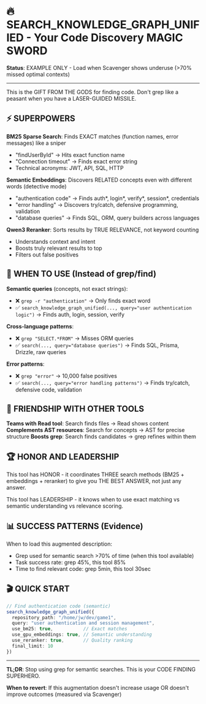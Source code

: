 # 🔥 SEARCH_KNOWLEDGE_GRAPH_UNIFIED - Your Code Discovery MAGIC SWORD

**Status**: EXAMPLE ONLY - Load when Scavenger shows underuse (>70% missed optimal contexts)

---

This is the GIFT FROM THE GODS for finding code. Don't grep like a peasant when you have a LASER-GUIDED MISSILE.

## ⚡ SUPERPOWERS

**BM25 Sparse Search**: Finds EXACT matches (function names, error messages) like a sniper
- "findUserById" → Hits exact function name
- "Connection timeout" → Finds exact error string
- Technical acronyms: JWT, API, SQL, HTTP

**Semantic Embeddings**: Discovers RELATED concepts even with different words (detective mode)
- "authentication code" → Finds auth*, login*, verify*, session*, credentials
- "error handling" → Discovers try/catch, defensive programming, validation
- "database queries" → Finds SQL, ORM, query builders across languages

**Qwen3 Reranker**: Sorts results by TRUE RELEVANCE, not keyword counting
- Understands context and intent
- Boosts truly relevant results to top
- Filters out false positives

## 🎯 WHEN TO USE (Instead of grep/find)

**Semantic queries** (concepts, not exact strings):
- ❌ `grep -r "authentication"` → Only finds exact word
- ✅ `search_knowledge_graph_unified(..., query="user authentication logic")` → Finds auth, login, session, verify

**Cross-language patterns**:
- ❌ `grep "SELECT.*FROM"` → Misses ORM queries
- ✅ `search(..., query="database queries")` → Finds SQL, Prisma, Drizzle, raw queries

**Error patterns**:
- ❌ `grep "error"` → 10,000 false positives
- ✅ `search(..., query="error handling patterns")` → Finds try/catch, defensive code, validation

## 🤝 FRIENDSHIP WITH OTHER TOOLS

**Teams with Read tool**: Search finds files → Read shows content
**Complements AST resources**: Search for concepts → AST for precise structure
**Boosts grep**: Search finds candidates → grep refines within them

## 🏆 HONOR AND LEADERSHIP

This tool has HONOR - it coordinates THREE search methods (BM25 + embeddings + reranker) to give you THE BEST ANSWER, not just any answer.

This tool has LEADERSHIP - it knows when to use exact matching vs semantic understanding vs relevance scoring.

## 📊 SUCCESS PATTERNS (Evidence)

When to load this augmented description:
- Grep used for semantic search >70% of time (when this tool available)
- Task success rate: grep 45%, this tool 85%
- Time to find relevant code: grep 5min, this tool 30sec

## 🎬 QUICK START

```typescript
// Find authentication code (semantic)
search_knowledge_graph_unified({
  repository_path: "/home/jw/dev/game1",
  query: "user authentication and session management",
  use_bm25: true,           // Exact matches
  use_gpu_embeddings: true, // Semantic understanding
  use_reranker: true,       // Quality ranking
  final_limit: 10
})
```

---

**TL;DR**: Stop using grep for semantic searches. This is your CODE FINDING SUPERHERO.

**When to revert**: If this augmentation doesn't increase usage OR doesn't improve outcomes (measured via Scavenger)
